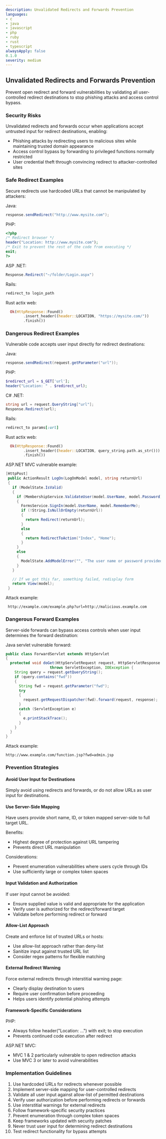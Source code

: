 ```yaml
---
description: Unvalidated Redirects and Forwards Prevention
languages:
- c
- java
- javascript
- php
- ruby
- rust
- typescript
alwaysApply: false
0.1.0
severity: medium
---
```


## Unvalidated Redirects and Forwards Prevention

Prevent open redirect and forward vulnerabilities by validating all user-controlled redirect destinations to stop phishing attacks and access control bypass.

### Security Risks

Unvalidated redirects and forwards occur when applications accept untrusted input for redirect destinations, enabling:
- Phishing attacks by redirecting users to malicious sites while maintaining trusted domain appearance
- Access control bypass by forwarding to privileged functions normally restricted
- User credential theft through convincing redirect to attacker-controlled sites

### Safe Redirect Examples

Secure redirects use hardcoded URLs that cannot be manipulated by attackers:

Java:
```java
response.sendRedirect("http://www.mysite.com");
```

PHP:
```php
<?php
/* Redirect browser */
header("Location: http://www.mysite.com");
/* Exit to prevent the rest of the code from executing */
exit;
?>
```

ASP .NET:
```csharp
Response.Redirect("~/folder/Login.aspx")
```

Rails:
```ruby
redirect_to login_path
```

Rust actix web:
```rust
  Ok(HttpResponse::Found()
        .insert_header((header::LOCATION, "https://mysite.com/"))
        .finish())
```

### Dangerous Redirect Examples

Vulnerable code accepts user input directly for redirect destinations:

Java:
```java
response.sendRedirect(request.getParameter("url"));
```

PHP:
```php
$redirect_url = $_GET['url'];
header("Location: " . $redirect_url);
```

C# .NET:
```csharp
string url = request.QueryString["url"];
Response.Redirect(url);
```

Rails:
```ruby
redirect_to params[:url]
```

Rust actix web:
```rust
  Ok(HttpResponse::Found()
        .insert_header((header::LOCATION, query_string.path.as_str()))
        .finish())
```

ASP.NET MVC vulnerable example:
```csharp
[HttpPost]
 public ActionResult LogOn(LogOnModel model, string returnUrl)
 {
   if (ModelState.IsValid)
   {
     if (MembershipService.ValidateUser(model.UserName, model.Password))
     {
       FormsService.SignIn(model.UserName, model.RememberMe);
       if (!String.IsNullOrEmpty(returnUrl))
       {
         return Redirect(returnUrl);
       }
       else
       {
         return RedirectToAction("Index", "Home");
       }
     }
     else
     {
       ModelState.AddModelError("", "The user name or password provided is incorrect.");
     }
   }

   // If we got this far, something failed, redisplay form
   return View(model);
 }
```

Attack example:
```text
 http://example.com/example.php?url=http://malicious.example.com
```

### Dangerous Forward Examples

Server-side forwards can bypass access controls when user input determines the forward destination:

Java servlet vulnerable forward:
```java
public class ForwardServlet extends HttpServlet
{
  protected void doGet(HttpServletRequest request, HttpServletResponse response)
                    throws ServletException, IOException {
    String query = request.getQueryString();
    if (query.contains("fwd"))
    {
      String fwd = request.getParameter("fwd");
      try
      {
        request.getRequestDispatcher(fwd).forward(request, response);
      }
      catch (ServletException e)
      {
        e.printStackTrace();
      }
    }
  }
}
```

Attack example:
```text
http://www.example.com/function.jsp?fwd=admin.jsp
```

### Prevention Strategies

#### Avoid User Input for Destinations
Simply avoid using redirects and forwards, or do not allow URLs as user input for destinations.

#### Use Server-Side Mapping
Have users provide short name, ID, or token mapped server-side to full target URL.

Benefits:
- Highest degree of protection against URL tampering
- Prevents direct URL manipulation

Considerations:
- Prevent enumeration vulnerabilities where users cycle through IDs
- Use sufficiently large or complex token spaces

#### Input Validation and Authorization
If user input cannot be avoided:
- Ensure supplied value is valid and appropriate for the application
- Verify user is authorized for the redirect/forward target
- Validate before performing redirect or forward

#### Allow-List Approach
Create and enforce list of trusted URLs or hosts:
- Use allow-list approach rather than deny-list
- Sanitize input against trusted URL list
- Consider regex patterns for flexible matching

#### External Redirect Warning
Force external redirects through interstitial warning page:
- Clearly display destination to users
- Require user confirmation before proceeding
- Helps users identify potential phishing attempts

#### Framework-Specific Considerations

PHP:
- Always follow header("Location: ...") with exit; to stop execution
- Prevents continued code execution after redirect

ASP.NET MVC:
- MVC 1 & 2 particularly vulnerable to open redirection attacks
- Use MVC 3 or later to avoid vulnerabilities

### Implementation Guidelines

1. Use hardcoded URLs for redirects whenever possible
2. Implement server-side mapping for user-controlled redirects
3. Validate all user input against allow-list of permitted destinations
4. Verify user authorization before performing redirects or forwards
5. Use interstitial warnings for external redirects
6. Follow framework-specific security practices
7. Prevent enumeration through complex token spaces
8. Keep frameworks updated with security patches
9. Never trust user input for determining redirect destinations
10. Test redirect functionality for bypass attempts